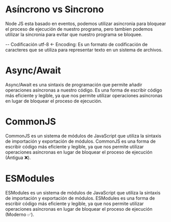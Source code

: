 # Asíncrono vs Sincrono

Node JS esta basado en eventos, podemos utilizar asincronia para bloquear el proceso de ejecución de nuestro programa, pero tambien podemos utilizar la sincronia para evitar que nuestro programa se bloquee.

-- Codificación utf-8 <- Encoding: Es un formato de codificación de caracteres que se utiliza para representar texto en un sistema de archivos.

# Async/Await

Async/Await es una sintaxis de programación que permite añadir operaciones asíncronas a nuestro código. Es una forma de escribir código más eficiente y legible, ya que nos permite utilizar operaciones asíncronas en lugar de bloquear el proceso de ejecución.

# CommonJS

CommonJS es un sistema de módulos de JavaScript que utiliza la sintaxis de importación y exportación de módulos. CommonJS es una forma de escribir código más eficiente y legible, ya que nos permite utilizar operaciones asíncronas en lugar de bloquear el proceso de ejecución (Antigua ❌).

# ESModules

ESModules es un sistema de módulos de JavaScript que utiliza la sintaxis de importación y exportación de módulos. ESModules es una forma de escribir código más eficiente y legible, ya que nos permite utilizar operaciones asíncronas en lugar de bloquear el proceso de ejecución (Moderno ✅).
